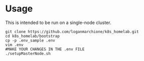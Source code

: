 # Usage

This is intended to be run on a single-node cluster.

```
git clone https://github.com/loganmarchione/k8s_homelab.git
cd k8s_homelab/bootstrap
cp -p .env_sample .env
vim .env
#MAKE YOUR CHANGES IN THE .env FILE
./setupMasterNode.sh
```